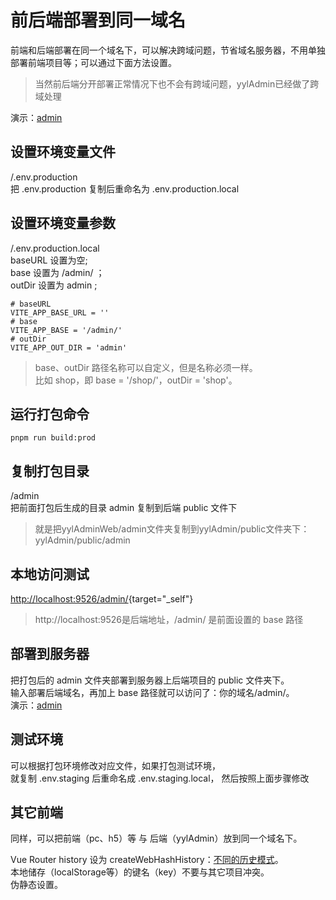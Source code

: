 # 前后端部署到同一域名

前端和后端部署在同一个域名下，可以解决跨域问题，节省域名服务器，不用单独部署前端项目等；可以通过下面方法设置。
>当然前后端分开部署正常情况下也不会有跨域问题，yylAdmin已经做了跨域处理

演示：[admin](https://api.yyladmin.top/admin)  

## 设置环境变量文件
/.env.production  
把 .env.production 复制后重命名为 .env.production.local  

## 设置环境变量参数
/.env.production.local  
baseURL 设置为空;  
base 设置为 /admin/ ；  
outDir 设置为 admin ;  
```
# baseURL
VITE_APP_BASE_URL = ''
# base
VITE_APP_BASE = '/admin/'
# outDir
VITE_APP_OUT_DIR = 'admin'  
```
> base、outDir 路径名称可以自定义，但是名称必须一样。  
> 比如 shop，即 base = '/shop/'，outDir = 'shop'。

## 运行打包命令 
```
pnpm run build:prod
```

## 复制打包目录
/admin  
把前面打包后生成的目录 admin 复制到后端 public 文件下
>就是把yylAdminWeb/admin文件夹复制到yylAdmin/public文件夹下：yylAdmin/public/admin

## 本地访问测试
[http://localhost:9526/admin/](http://localhost:9526/admin/){target="_self"}  
>http://localhost:9526是后端地址，/admin/ 是前面设置的 base 路径  

## 部署到服务器
把打包后的 admin 文件夹部署到服务器上后端项目的 public 文件夹下。  
输入部署后端域名，再加上 base 路径就可以访问了：你的域名/admin/。  
演示：[admin](https://api.yyladmin.top/admin)  

## 测试环境  
可以根据打包环境修改对应文件，如果打包测试环境，  
就复制 .env.staging 后重命名成 .env.staging.local， 然后按照上面步骤修改  

## 其它前端
同样，可以把前端（pc、h5）等 与 后端（yylAdmin）放到同一个域名下。  

Vue Router history 设为 createWebHashHistory：[不同的历史模式](https://router.vuejs.org/zh/guide/essentials/history-mode.html)。  
本地储存（localStorage等）的键名（key）不要与其它项目冲突。  
伪静态设置。
